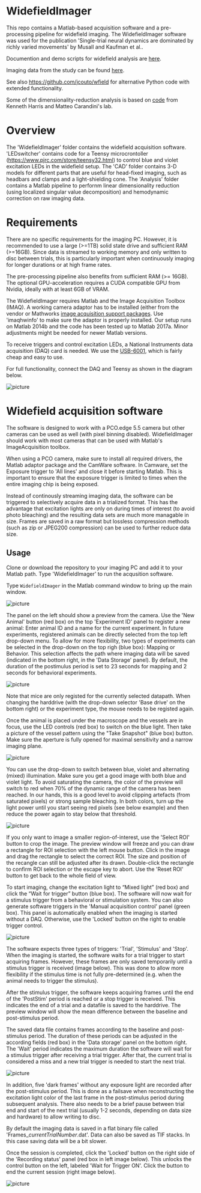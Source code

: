 # WidefieldImager
This repo contains a Matlab-based acquisition software and a pre-processing pipeline for widefield imaging. 
The WidefieldImager software was used for the publication 'Single-trial neural dynamics are dominated by richly varied movements' by Musall and Kaufman et al.. 

Documention and demo scripts for widefield analysis are [here](https://github.com/musall/WidefieldImager/tree/master/Analysis).

Imaging data from the study can be found [here](http://repository.cshl.edu/id/eprint/38599/).

See also https://github.com/jcouto/wfield for alternative Python code with extended functionality.

Some of the dimensionality-reduction analysis is based on [code](https://github.com/cortex-lab/widefield) from Kenneth Harris and Matteo Carandini's lab.

# Overview
The 'WidefieldImager' folder contains the widefield acquisition software. 'LEDswitcher' contains code for a Teensy microcrontoller (https://www.pjrc.com/store/teensy32.html) to control blue and violet excitation LEDs in the widefield setup. 
The 'CAD' folder contains 3-D models for different parts that are useful for head-fixed imaging, such as headbars and clamps and a light-shielding cone.
The 'Analysis' folder contains a Matlab pipeline to perfornm linear dimensionality reduction (using localized singular value decomposition) and hemodynamic correction on raw imaging data. 

# Requirements
There are no specific requirements for the imaging PC. However, it is recommended to use a large (>=1TB) solid state drive and sufficient RAM (>=16GB). Since data is streamed to working memory and only written to disc between trials, this is particularly important when continuously imaging for longer durations or at high frame rates.

The pre-processing pipeline also benefits from sufficient RAM (>= 16GB). The optional GPU-acceleration requires a CUDA compatible GPU from Nvidia, ideally with at least 6GB of VRAM.

The WidefieldImager requires Matlab and the Image Acquisition Toolbox (IMAQ). A working camera adaptor has to be installed (either from the vendor or Mathworks [image acquisition support packages](https://www.mathworks.com/help/imaq/image-acquisition-support-packages-for-hardware-adaptors.html). Use 'imaqhwinfo' to make sure the adaptor is properly installed. Our setup runs on Matlab 2014b and the code has been tested up to Matlab 2017a. Minor adjustments might be needed for newer Matlab versions.

To receive triggers and control excitation LEDs, a National Instruments data acquisition (DAQ) card is needed. We use the [USB-6001](https://www.ni.com/en-us/support/model.usb-6001.html), which is fairly cheap and easy to use.

For full functionality, connect the DAQ and Teensy as shown in the diagram below.

![picture](images/wiring.png)

# Widefield acquisition software
The software is designed to work with a PCO.edge 5.5 camera but other cameras can be used as well (with pixel binning disabled). WidefieldImager should work with most cameras that can be used with Matlab's ImageAcquisition toolbox.

When using a PCO camera, make sure to install all required drivers, the Matlab adaptor package and the CamWare software. In Camware, set the Exposure trigger to 'All lines' and close it before starting Matlab. This is important to ensure that the exposure trigger is limited to times when the entire imaging chip is being exposed.

Instead of continously streaming imaging data, the software can be triggered to selectively acquire data in a trialized format. This has the advantage that excitation lights are only on during times of interest (to avoid photo bleaching) and the resulting data sets are much more managable in size. Frames are saved in a raw format but lossless compression methods (such as zip or JPEG200 compression) can be used to further reduce data size.

## Usage
Clone or download the repository to your imaging PC and add it to your Matlab path. Type 'WidefieldImager' to run the acqusition software.

Type ```WidefieldImager``` in the Matlab command window to bring up the main window.

![picture](images/startup.png)

The panel on the left should show a preview from the camera. Use the 'New Animal' button (red box) on the top 'Experiment ID' panel to register a new animal: Enter animal ID and a name for the current experiment. In future experiments, registered animals can be directly selected from the top left drop-down menu. 
To allow for more flexibility, two types of experiments can be selected in the drop-down on the top righ (blue box): Mapping or Behavior. This selection affects the path where imaging data will be saved (indicated in the bottom right, in the 'Data Storage' panel). By default, the duration of the postimulus period is set to 23 seconds for mapping and 2 seconds for behavioral experiments.

![picture](images/newAnimal.png)

Note that mice are only registed for the currently selected datapath. When changing the harddrive (with the drop-down selector 'Base drive' on the bottom right) or the experiment type, the mouse needs to be registed again.

Once the animal is placed under the macroscope and the vessels are in focus, use the LED controls (red box) to switch on the blue light. Then take a picture of the vessel pattern using the "Take Snapshot" (blue box) button. Make sure the aperture is fully opened for maximal sensitivity and a narrow imaging plane. 

![picture](images/takeSnapshot.png)

You can use the drop-down to switch between blue, violet and alternating (mixed) illumination. Make sure you get a good image with both blue and violet light. To avoid saturating the camera, the color of the preview will switch to red when 70% of the dynamic range of the camera has been reached. In our hands, this is a good level to avoid clipping artefacts (from saturated pixels) or strong sample bleaching. In both colors, turn up the light power until you start seeing red pixels (see below example) and then reduce the power again to stay below that threshold.

![picture](images/adjustLight.png)

If you only want to image a smaller region-of-interest, use the 'Select ROI' button to crop the image. The preview window will freeze and you can draw a rectangle for ROI selection with the left mouse button. Click in the image and drag the rectangle to select the correct ROI. The size and position of the recangle can still be adjusted after its drawn. Double-click the rectangle to confirm ROI selection or the escape key to abort. Use the 'Reset ROI' button to get back to the whole field of view.

To start imaging, change the excitation light to “Mixed light” (red box) and click the “Wait for trigger” button (blue box). The software will now wait for a stimulus trigger from a behavioral or stimulation system. You can also generate software triggers in the 'Manual acquisition control' panel (green box). This panel is automatically enabled when the imaging is started without a DAQ. Otherwise, use the 'Locked' button on the right to enable trigger control.

![picture](images/initializeImaging.png)

The software expects three types of triggers: 'Trial', 'Stimulus' and 'Stop'. When the imaging is started, the software waits for a trial trigger to start acquiring frames. However, these frames are only saved temporarily until a stimulus trigger is received (image below). This was done to allow more flexibility if the stimulus time is not fully pre-determined (e.g. when the animal needs to trigger the stimulus).

After the stimulus trigger, the software keeps acquiring frames until the end of the 'PostStim' period is reached or a stop trigger is received. This indicates the end of a trial and a datafile is saved to the harddrive. The preview window will show the mean difference between the baseline and post-stimulus period.

The saved data file contains frames according to the baseline and post-stimulus period. The duration of these periods can be adjusted in the according fields (red box) in the 'Data storage' panel on the bottom right. The 'Wait' period indicates the maximum duration the software will wait for a stimulus trigger after receiving a trial trigger. After that, the current trial is considered a miss and a new trial trigger is needed to start the next trial.

![picture](images/waitForStimulus.png)

In addition, five 'dark frames' without any exposure light are recorded after the post-stimulus period. This is done as a failsave when reconstructing the excitation light color of the last frame in the post-stimulus period during subsequent analysis. 
There also needs to be a brief pause between trial end and start of the next trial (usually 1-2 seconds, depending on data size and hardware) to allow writing to disc. 

By default the imaging data is saved in a flat binary file called 'Frames_*currentTrialNumber*.dat'. Data can also be saved as TIF stacks. In this case saving data will be a bit slower.

Once the session is completed, click the 'Locked' button on the right side of the 'Recording status' panel (red box in left image below). This unlocks the control button on the left, labeled 'Wait for Trigger ON'. Click the button to end the current session (right image below).

![picture](images/endSession.png)